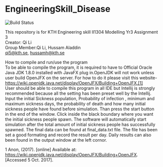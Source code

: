 # EngineeringSkill_Disease
![Build Status](https://travis-ci.org/GiantPanda0090/Disease_Simulation_Engskill.svg?branch=master)

This repository is for KTH Engineering skill II1304 Modelling Yr3 Assignment 3<br>
Creator: Qi Li<br>
Group Member:Qi Li, Hussam Aladdin<br>
qi5@kth.se, hussamh@kth.se

How to compile and run/use the program<br>
To be able to compile the program, it is required to have to Official Oracle Java JDK
1.8.0 installed with JavaFX plug in.OpenJDK will not work unless user build OpenJFX on
the server. For how to do it please visit this
website-https://wiki.openjdk.java.net/display/OpenJFX/Building+OpenJFX.[1] <br>
User should be able to compile this program in all IDE but Intellij is strongly
recommended because all the setting has been preset well by the Intellij.
Input the initial Sickness population, Probability of infection , minimum and maximum
sickness days, the probability of death and how many initial sickness people have found
before simulation. Than press the start button in the end of the window. Click inside the
black boundary where you want the initial sickness people spawn. The software will
automatically start simulation after the total amount of initial sickness people has
successfully spawned. The final data can be found at final_data.txt file. The file has
been set a good formating and record the result per day. Daily results can also been
found in the output window at the left cornor.<br>

1 Anon, (2017). [online] Available at: https://wiki.openjdk.java.net/display/OpenJFX/Building+OpenJFX.
[Accessed 5 Oct. 2017].

